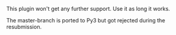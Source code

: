 This plugin won't get any further support. Use it as long it works.

The master-branch is ported to Py3 but got rejected during the resubmission.
